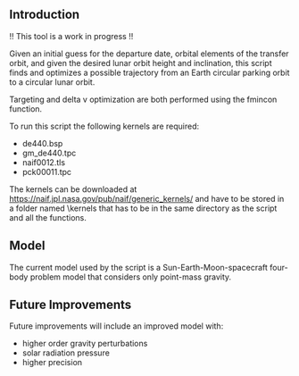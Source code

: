## Introduction

!! This tool is a work in progress !!

Given an initial guess for the departure date, orbital elements of the transfer orbit, and given the desired lunar orbit height and inclination, this script finds and optimizes a possible trajectory from an Earth circular parking orbit to a circular lunar orbit.

Targeting and delta v optimization are both performed using the fmincon function.

To run this script the following kernels are required:
- de440.bsp
- gm_de440.tpc
- naif0012.tls
- pck00011.tpc

The kernels can be downloaded at https://naif.jpl.nasa.gov/pub/naif/generic_kernels/ and have to be stored in a folder named \kernels that has to be in the same directory as the script and all the functions.

## Model

The current model used by the script is a Sun-Earth-Moon-spacecraft four-body problem model that considers only point-mass gravity.

## Future Improvements

Future improvements will include an improved model with:
- higher order gravity perturbations
- solar radiation pressure
- higher precision
